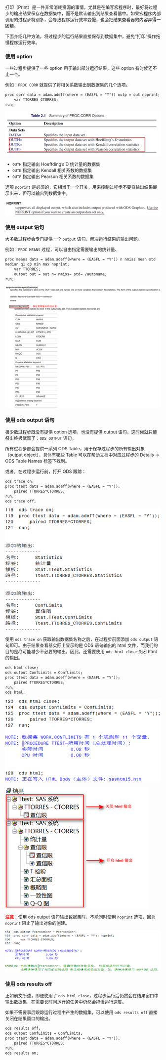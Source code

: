 打印（Print）是一件非常消耗资源的事情，尤其是在编写宏程序时，最好将过程步的输出结果保存在数据集中，而不是默认输出到结果查看器中。如果宏程序内部调用的过程步特别多，会导致程序运行效率变慢，也会把结果查看器的内容弄得一团糟。

下面介绍几种方法，将过程步的运行结果直接保存到数据集中，避免“打印”操作拖慢程序运行效率。

### 使用 option

一些过程步提供了一些 option 用于输出部分运行结果，这些 option 有时候还不止一个。

例如：`PROC CORR` 就提供了将相关系数输出到数据集的几个选项。

```sas
proc corr data = adam.adeff(where = (EASFL = "Y")) outp = out noprint;
    var TTORRES CTORRES;
run;
```

![](./assets/proc-corr-option.png)

- `OUTH` 指定输出 Hoeffding’s D 统计量的数据集
- `OUTK` 指定输出 Kendall 相关系数的数据集
- `OUTP` 指定输出 Pearson 相关系数的数据集

选项 `noprint` 是必须的，它相当于一个开关，用来控制过程步不要将输出结果展示出来，但可以输出到数据集中。

![](./assets/noprint-option.png)

### 使用 output 语句

大多数过程步会专门提供一个 `output` 语句，解决运行结果的输出问题。

例如：`PROC MEANS` 过程，可以自由指定需要输出的统计量、

```sas
proc means data = adam.adeff(where = (EASFL = "Y")) n nmiss mean std median q1 q3 min max noprint;
    var TTORRES;
    output out = out n= nmiss= std= /autoname;
run;
```

![](./assets/proc-mean-output-statement.png)

### 使用 ods output 语句

极少数过程步既没有提供 option 选项，也没有提供 output 语句，这时候就只能祭出终极武器了：`ODS OUTPUT` 语句。

所有过程步都会提供一系列 ODS Table，用于保存过程步的所有输出对象（output object），具体有哪些 Table 可以在帮助文档中对应过程步的 Details -> ODS Table Names 标签下找到。

或者，在过程步运行前，打开 ODS 跟踪：

```sas
ods trace on;
proc ttest data = adam.adeff(where = (EASFL = "Y"));
    paired TTORRES*CTORRES;
run;
ods trace off;
```

![](./assets/ods-trace-on.png)

使用 `ods trace on` 获取输出数据集名称之后，在过程步前面添加 `ods output` 语句即可。由于结果查看器实际上显示的是 ODS 语句输出的 html 文件，而我们的目的是尽可能减少不必要的输出，因此，还需要使用 `ods html close` 关闭 html 的输出。

```sas
ods html close;
ods output ConfLimits = ConfLimits;
proc ttest data = adam.adeff(where = (EASFL = "Y"));
    paired TTORRES*CTORRES;
run;
ods html;
```

![](./assets/ods-output.png)

![](./assets/ods-html-on-off-compare.png)

<font color=red>**注意**</font>：使用 ods output 语句输出数据集时，不能同时使用 `noprint` 选项，因为 `noprint` 阻止了输出对象的创建。

![](./assets/ods-output-with-noprint-warning.png)

### 使用 ods results off

正如前文所述，即便使用了 `ods html close`，过程步运行后仍然会在结果窗口中输出数据集，在需要长时间运行的任务中仍然会拖慢运行速度。

如果不需要事后跟踪运行过程中产生的数据集，可以使用 `ods results off` 直接关闭在结果窗口的输出。

```sas
ods results off;
ods output ConfLimits = ConfLimits;
proc ttest data = adam.adeff(where = (EASFL = "Y"));
    paired TTORRES*CTORRES;
run;
ods results on;
```
